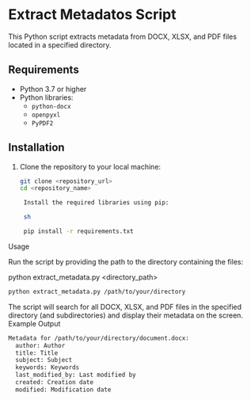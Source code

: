 # Extract Metadatos Script

This Python script extracts metadata from DOCX, XLSX, and PDF files located in a specified directory.

## Requirements

- Python 3.7 or higher
- Python libraries:
  - `python-docx`
  - `openpyxl`
  - `PyPDF2`

## Installation

1. Clone the repository to your local machine:

   ```sh
   git clone <repository_url>
   cd <repository_name>

    Install the required libraries using pip:

    sh

    pip install -r requirements.txt

Usage

Run the script by providing the path to the directory containing the files:


python extract_metadata.py <directory_path>
```bash
python extract_metadata.py /path/to/your/directory
```

The script will search for all DOCX, XLSX, and PDF files in the specified directory (and subdirectories) and display their metadata on the screen.
Example Output


```sh
Metadata for /path/to/your/directory/document.docx:
  author: Author
  title: Title
  subject: Subject
  keywords: Keywords
  last_modified_by: Last modified by
  created: Creation date
  modified: Modification date
```
